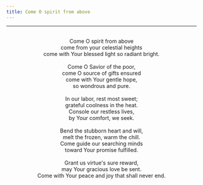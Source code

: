 ```yaml
---
title: Come O spirit from above
---
```


---
<center>
<br/>
Come O spirit from above<br/>
come from your celestial heights<br/>
come with Your blessed light so radiant bright.<br/>
<br/>
Come O Savior of the poor,<br/>
come O source of gifts ensured<br/>
come with Your gentle hope,<br/>
so wondrous and pure.<br/>
<br/>
In our labor, rest most sweet;<br/>
grateful coolness in the heat.<br/>
Console our restless lives,<br/>
by Your comfort, we seek.<br/>
<br/>
Bend the stubborn heart and will,<br/>
melt the frozen, warm the chill.<br/>
Come guide our searching minds<br/>
toward Your promise fulfilled.<br/>
<br/>
Grant us virtue's sure reward,<br/>
may Your gracious love be sent.<br/>
Come with Your peace and joy that shall never end. <br/>

</center>